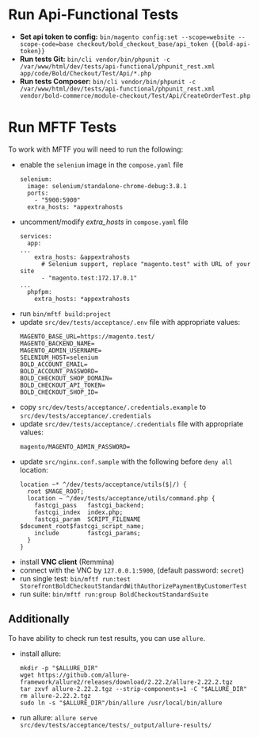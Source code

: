 # Run Api-Functional Tests

- **Set api token to config:** `bin/magento config:set --scope=website --scope-code=base checkout/bold_checkout_base/api_token {{bold-api-token}}`
- **Run tests Git:** `bin/cli vendor/bin/phpunit -c /var/www/html/dev/tests/api-functional/phpunit_rest.xml app/code/Bold/Checkout/Test/Api/*.php` 
- **Run tests Composer:**  `bin/cli vendor/bin/phpunit -c /var/www/html/dev/tests/api-functional/phpunit_rest.xml vendor/bold-commerce/module-checkout/Test/Api/CreateOrderTest.php`

# Run MFTF Tests

To work with MFTF you will need to run the following:

- enable the `selenium` image in the `compose.yaml` file
  ```
  selenium:
    image: selenium/standalone-chrome-debug:3.8.1
    ports:
      - "5900:5900"
    extra_hosts: *appextrahosts
  ```
- uncomment/modify _extra_hosts_ in `compose.yaml` file
  ```
  services:
    app:
  ...
      extra_hosts: &appextrahosts
        # Selenium support, replace "magento.test" with URL of your site
        - "magento.test:172.17.0.1"
  ...
    phpfpm:
      extra_hosts: *appextrahosts
  ```
- run `bin/mftf build:project`
- update `src/dev/tests/acceptance/.env` file with appropriate values:
  ```
  MAGENTO_BASE_URL=https://magento.test/
  MAGENTO_BACKEND_NAME=
  MAGENTO_ADMIN_USERNAME=
  SELENIUM_HOST=selenium
  BOLD_ACCOUNT_EMAIL=
  BOLD_ACCOUNT_PASSWORD=
  BOLD_CHECKOUT_SHOP_DOMAIN=
  BOLD_CHECKOUT_API_TOKEN=
  BOLD_CHECKOUT_SHOP_ID=
  ```
- copy `src/dev/tests/acceptance/.credentials.example` to `src/dev/tests/acceptance/.credentials`
- update `src/dev/tests/acceptance/.credentials` file with appropriate values:
  ```
  magento/MAGENTO_ADMIN_PASSWORD=
  ```
- update `src/nginx.conf.sample` with the following before `deny all` location:
  ```
  location ~* ^/dev/tests/acceptance/utils($|/) {
    root $MAGE_ROOT;
    location ~ ^/dev/tests/acceptance/utils/command.php {
      fastcgi_pass   fastcgi_backend;
      fastcgi_index  index.php;
      fastcgi_param  SCRIPT_FILENAME  $document_root$fastcgi_script_name;
      include        fastcgi_params;
    }
  }
  ```
- install **VNC client** (Remmina)
- connect with the VNC by `127.0.0.1:5900`, (default password: `secret`)
- run single test:
  `bin/mftf run:test StorefrontBoldCheckoutStandardWithAuthorizePaymentByCustomerTest`
- run suite:
  `bin/mftf run:group BoldCheckoutStandardSuite`

## Additionally

To have ability to check run test results, you can use `allure`.

- install allure:
  ```
  mkdir -p "$ALLURE_DIR"
  wget https://github.com/allure-framework/allure2/releases/download/2.22.2/allure-2.22.2.tgz
  tar zxvf allure-2.22.2.tgz --strip-components=1 -C "$ALLURE_DIR"
  rm allure-2.22.2.tgz
  sudo ln -s "$ALLURE_DIR"/bin/allure /usr/local/bin/allure
  ```
- run allure:
  `allure serve src/dev/tests/acceptance/tests/_output/allure-results/`

